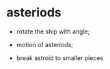 # asteriods

- rotate the ship with angle;
- motion of asteriods;

- break astroid to smaller pieces